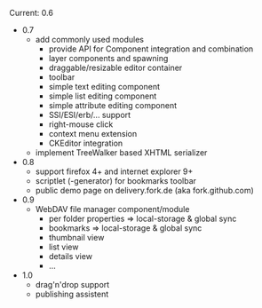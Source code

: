 Current: 0.6

* 0.7
  * add commonly used modules
    * provide API for Component integration and combination
    * layer components and spawning
    * draggable/resizable editor container
    * toolbar
    * simple text editing component
    * simple list editing component
    * simple attribute editing component
    * SSI/ESI/erb/... support
    * right-mouse click
    * context menu extension
    * CKEditor integration
  * implement TreeWalker based XHTML serializer
* 0.8
  * support firefox 4+ and internet explorer 9+
  * scriptlet (-generator) for bookmarks toolbar
  * public demo page on delivery.fork.de (aka fork.github.com)
* 0.9
  * WebDAV file manager component/module
    * per folder properties => local-storage & global sync
    * bookmarks => local-storage & global sync
    * thumbnail view
    * list view
    * details view
    * ...
* 1.0
  * drag'n'drop support
  * publishing assistent
